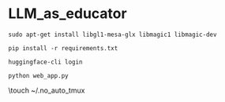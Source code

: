 # LLM_as_educator

    sudo apt-get install libgl1-mesa-glx libmagic1 libmagic-dev

    pip install -r requirements.txt

    huggingface-cli login

    python web_app.py

\touch ~/.no_auto_tmux